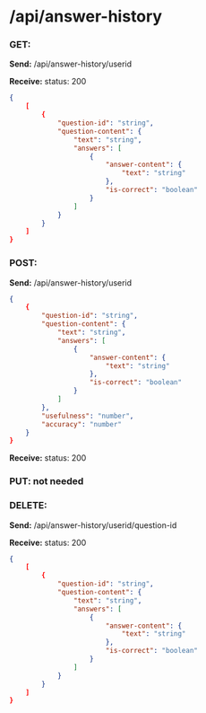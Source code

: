 # **/api/answer-history**

<!-- ! ADD ROUTE DESCRIPTION HERE -->

### GET:

**Send:**
/api/answer-history/userid

**Receive:** status: 200

```JSON
{
    [
        {
            "question-id": "string",
            "question-content": {
                "text": "string",
                "answers": [
                    {
                        "answer-content": {
                            "text": "string"
                        },
                        "is-correct": "boolean"
                    }
                ]
            }
        }
    ]
}
```

### POST:

**Send:**
/api/answer-history/userid

```JSON
{
    {
        "question-id": "string",
        "question-content": {
            "text": "string",
            "answers": [
                {
                    "answer-content": {
                        "text": "string"
                    },
                    "is-correct": "boolean"
                }
            ]
        },
        "usefulness": "number",
        "accuracy": "number"
    }
}
```

**Receive:** status: 200

### PUT: not needed

### DELETE: 

**Send:**
/api/answer-history/userid/question-id

**Receive:** status: 200

```JSON
{
    [
        {
            "question-id": "string",
            "question-content": {
                "text": "string",
                "answers": [
                    {
                        "answer-content": {
                            "text": "string"
                        },
                        "is-correct": "boolean"
                    }
                ]
            }
        }
    ]
}
```
